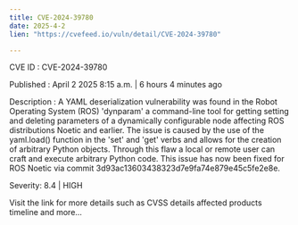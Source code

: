 ```yaml
---
title: CVE-2024-39780
date: 2025-4-2
lien: "https://cvefeed.io/vuln/detail/CVE-2024-39780"

---
```


CVE ID : CVE-2024-39780

Published :  April 2
2025
8:15 a.m. | 6 hours
4 minutes ago

Description : A YAML deserialization vulnerability was found in the Robot Operating System (ROS) 'dynparam'
a command-line tool for getting
setting
and deleting parameters of a dynamically configurable node
affecting ROS distributions Noetic and earlier. The issue is caused by the use of the yaml.load() function in the 'set' and 'get' verbs
and allows for the creation of arbitrary Python objects. Through this flaw
a local or remote user can craft and execute arbitrary Python code. This issue has now been fixed for ROS Noetic via commit 3d93ac13603438323d7e9fa74e879e45c5fe2e8e.

Severity: 8.4 | HIGH

Visit the link for more details
such as CVSS details
affected products
timeline
and more...
